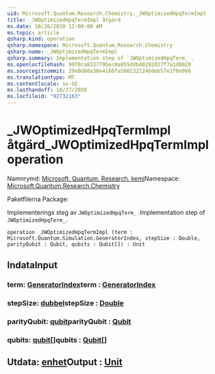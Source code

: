 ```yaml
---
uid: Microsoft.Quantum.Research.Chemistry._JWOptimizedHpqTermImpl
title: _JWOptimizedHpqTermImpl åtgärd
ms.date: 10/26/2020 12:00:00 AM
ms.topic: article
qsharp.kind: operation
qsharp.namespace: Microsoft.Quantum.Research.Chemistry
qsharp.name: _JWOptimizedHpqTermImpl
qsharp.summary: Implementation step of `JWOptimizedHpqTerm_`.
ms.openlocfilehash: 9970ca833779bec0a055ddb48292027f7a1d0020
ms.sourcegitcommit: 29e0d88a30e4166fa580132124b0eb57e1f0e986
ms.translationtype: MT
ms.contentlocale: sv-SE
ms.lasthandoff: 10/27/2020
ms.locfileid: "92732163"
---
```

# <a name="_jwoptimizedhpqtermimpl-operation"></a><span data-ttu-id="4f5a7-102">_JWOptimizedHpqTermImpl åtgärd</span><span class="sxs-lookup"><span data-stu-id="4f5a7-102">_JWOptimizedHpqTermImpl operation</span></span>

<span data-ttu-id="4f5a7-103">Namnrymd: [Microsoft. Quantum. Research. kemi](xref:Microsoft.Quantum.Research.Chemistry)</span><span class="sxs-lookup"><span data-stu-id="4f5a7-103">Namespace: [Microsoft.Quantum.Research.Chemistry](xref:Microsoft.Quantum.Research.Chemistry)</span></span>

<span data-ttu-id="4f5a7-104">Paketfilerna [](https://nuget.org/packages/)</span><span class="sxs-lookup"><span data-stu-id="4f5a7-104">Package: [](https://nuget.org/packages/)</span></span>


<span data-ttu-id="4f5a7-105">Implementerings steg av `JWOptimizedHpqTerm_` .</span><span class="sxs-lookup"><span data-stu-id="4f5a7-105">Implementation step of `JWOptimizedHpqTerm_`.</span></span>

```qsharp
operation _JWOptimizedHpqTermImpl (term : Microsoft.Quantum.Simulation.GeneratorIndex, stepSize : Double, parityQubit : Qubit, qubits : Qubit[]) : Unit
```


## <a name="input"></a><span data-ttu-id="4f5a7-106">Indata</span><span class="sxs-lookup"><span data-stu-id="4f5a7-106">Input</span></span>

### <a name="term--generatorindex"></a><span data-ttu-id="4f5a7-107">term: [GeneratorIndex](xref:Microsoft.Quantum.Simulation.GeneratorIndex)</span><span class="sxs-lookup"><span data-stu-id="4f5a7-107">term : [GeneratorIndex](xref:Microsoft.Quantum.Simulation.GeneratorIndex)</span></span>




### <a name="stepsize--double"></a><span data-ttu-id="4f5a7-108">stepSize: [dubbel](xref:microsoft.quantum.lang-ref.double)</span><span class="sxs-lookup"><span data-stu-id="4f5a7-108">stepSize : [Double](xref:microsoft.quantum.lang-ref.double)</span></span>




### <a name="parityqubit--qubit"></a><span data-ttu-id="4f5a7-109">parityQubit: [qubit](xref:microsoft.quantum.lang-ref.qubit)</span><span class="sxs-lookup"><span data-stu-id="4f5a7-109">parityQubit : [Qubit](xref:microsoft.quantum.lang-ref.qubit)</span></span>




### <a name="qubits--qubit"></a><span data-ttu-id="4f5a7-110">qubits: [qubit](xref:microsoft.quantum.lang-ref.qubit)[]</span><span class="sxs-lookup"><span data-stu-id="4f5a7-110">qubits : [Qubit](xref:microsoft.quantum.lang-ref.qubit)[]</span></span>





## <a name="output--unit"></a><span data-ttu-id="4f5a7-111">Utdata: [enhet](xref:microsoft.quantum.lang-ref.unit)</span><span class="sxs-lookup"><span data-stu-id="4f5a7-111">Output : [Unit](xref:microsoft.quantum.lang-ref.unit)</span></span>

